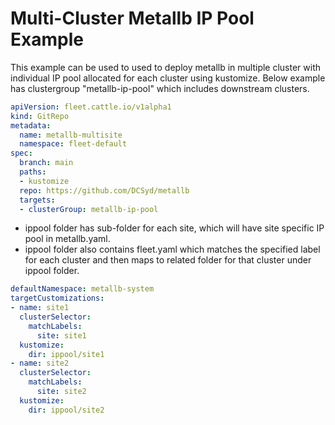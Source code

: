 # Multi-Cluster Metallb IP Pool Example

This example can be used to used to deploy metallb in multiple cluster with individual IP pool allocated for each cluster 
using kustomize. 
Below example has clustergroup "metallb-ip-pool" which includes downstream clusters.


```yaml
apiVersion: fleet.cattle.io/v1alpha1
kind: GitRepo
metadata:
  name: metallb-multisite
  namespace: fleet-default
spec:
  branch: main
  paths:
  - kustomize
  repo: https://github.com/DCSyd/metallb
  targets:
  - clusterGroup: metallb-ip-pool
```


* ippool folder has sub-folder for each site, which will have site specific IP pool in metallb.yaml.
* ippool folder also contains fleet.yaml which matches the specified label for each cluster and then maps to related folder for that cluster under ippool folder.

```yaml
defaultNamespace: metallb-system
targetCustomizations:
- name: site1
  clusterSelector:
    matchLabels:
      site: site1
  kustomize:
    dir: ippool/site1
- name: site2
  clusterSelector:
    matchLabels:
      site: site2
  kustomize:
    dir: ippool/site2
```
